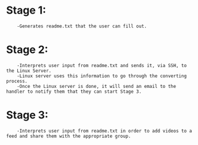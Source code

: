 # Stage 1:
        -Generates readme.txt that the user can fill out.
        
# Stage 2:
        -Interprets user input from readme.txt and sends it, via SSH, to the Linux Server.
        -Linux server uses this information to go through the converting process.
        -Once the Linux server is done, it will send an email to the handler to notify them that they can start Stage 3.
        
# Stage 3:
        -Interprets user input from readme.txt in order to add videos to a feed and share them with the appropriate group.
